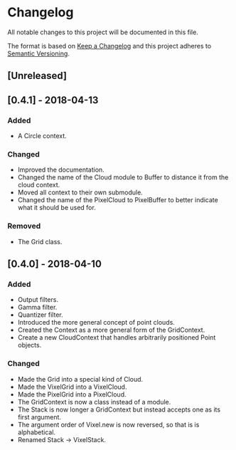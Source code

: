 # Changelog
All notable changes to this project will be documented in this file.

The format is based on [Keep a Changelog](http://keepachangelog.com/en/1.0.0/)
and this project adheres to [Semantic Versioning](http://semver.org/spec/v2.0.0.html).

## [Unreleased]

## [0.4.1] - 2018-04-13
### Added
- A Circle context.

### Changed
- Improved the documentation.
- Changed the name of the Cloud module to Buffer to distance it from the cloud context.
- Moved all context to their own submodule.
- Changed the name of the PixelCloud to PixelBuffer to better indicate what it should be used for.

### Removed
- The Grid class.

## [0.4.0] - 2018-04-10
### Added
- Output filters.
- Gamma filter.
- Quantizer filter.
- Introduced the more general concept of point clouds.
- Created the Context as a more general form of the GridContext.
- Create a new CloudContext that handles arbitrarily positioned Point objects.

### Changed
- Made the Grid into a special kind of Cloud.
- Made the VixelGrid into a VixelCloud.
- Made the PixelGrid into a PixelCloud.
- The GridContext is now a class instead of a module.
- The Stack is now longer a GridContext but instead accepts one as its first argument.
- The argument order of Vixel.new is now reversed, so that is is alphabetical.
- Renamed Stack -> VixelStack.
